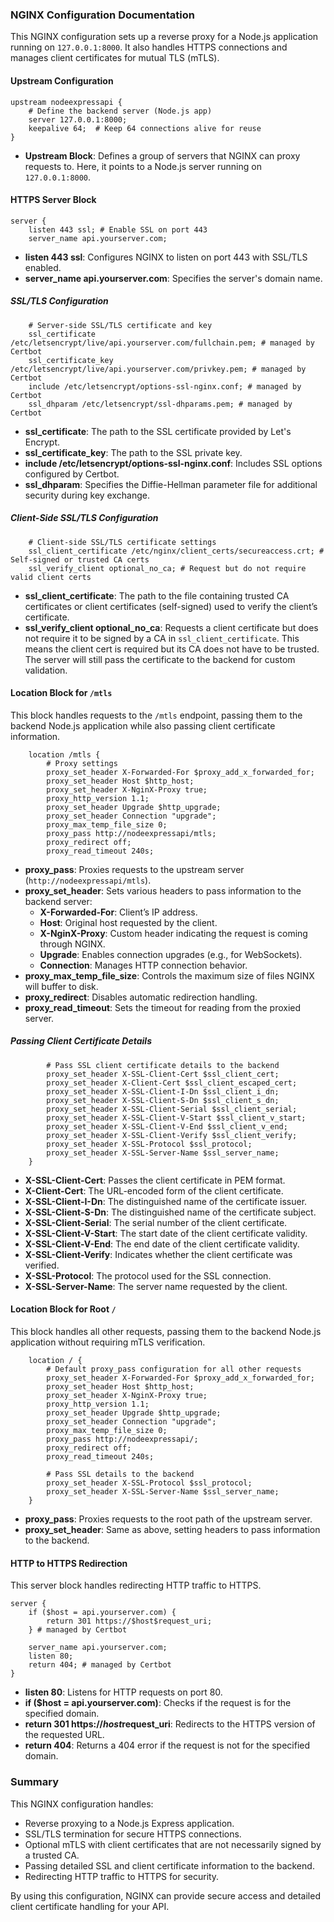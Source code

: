 ### NGINX Configuration Documentation

This NGINX configuration sets up a reverse proxy for a Node.js application running on `127.0.0.1:8000`. It also handles HTTPS connections and manages client certificates for mutual TLS (mTLS).

#### Upstream Configuration

```nginx
upstream nodeexpressapi {
    # Define the backend server (Node.js app)
    server 127.0.0.1:8000;
    keepalive 64;  # Keep 64 connections alive for reuse
}
```
- **Upstream Block**: Defines a group of servers that NGINX can proxy requests to. Here, it points to a Node.js server running on `127.0.0.1:8000`.

#### HTTPS Server Block

```nginx
server {
    listen 443 ssl; # Enable SSL on port 443
    server_name api.yourserver.com;
```

- **listen 443 ssl**: Configures NGINX to listen on port 443 with SSL/TLS enabled.
- **server_name api.yourserver.com**: Specifies the server's domain name.

##### SSL/TLS Configuration

```nginx
    # Server-side SSL/TLS certificate and key
    ssl_certificate /etc/letsencrypt/live/api.yourserver.com/fullchain.pem; # managed by Certbot
    ssl_certificate_key /etc/letsencrypt/live/api.yourserver.com/privkey.pem; # managed by Certbot
    include /etc/letsencrypt/options-ssl-nginx.conf; # managed by Certbot
    ssl_dhparam /etc/letsencrypt/ssl-dhparams.pem; # managed by Certbot
```

- **ssl_certificate**: The path to the SSL certificate provided by Let's Encrypt.
- **ssl_certificate_key**: The path to the SSL private key.
- **include /etc/letsencrypt/options-ssl-nginx.conf**: Includes SSL options configured by Certbot.
- **ssl_dhparam**: Specifies the Diffie-Hellman parameter file for additional security during key exchange.

##### Client-Side SSL/TLS Configuration

```nginx
    # Client-side SSL/TLS certificate settings
    ssl_client_certificate /etc/nginx/client_certs/secureaccess.crt; # Self-signed or trusted CA certs
    ssl_verify_client optional_no_ca; # Request but do not require valid client certs
```

- **ssl_client_certificate**: The path to the file containing trusted CA certificates or client certificates (self-signed) used to verify the client’s certificate.
- **ssl_verify_client optional_no_ca**: Requests a client certificate but does not require it to be signed by a CA in `ssl_client_certificate`. This means the client cert is required but its CA does not have to be trusted. The server will still pass the certificate to the backend for custom validation.

#### Location Block for `/mtls`

This block handles requests to the `/mtls` endpoint, passing them to the backend Node.js application while also passing client certificate information.

```nginx
    location /mtls {
        # Proxy settings
        proxy_set_header X-Forwarded-For $proxy_add_x_forwarded_for;
        proxy_set_header Host $http_host;
        proxy_set_header X-NginX-Proxy true;
        proxy_http_version 1.1;
        proxy_set_header Upgrade $http_upgrade;
        proxy_set_header Connection "upgrade";
        proxy_max_temp_file_size 0;
        proxy_pass http://nodeexpressapi/mtls;
        proxy_redirect off;
        proxy_read_timeout 240s;
```

- **proxy_pass**: Proxies requests to the upstream server (`http://nodeexpressapi/mtls`).
- **proxy_set_header**: Sets various headers to pass information to the backend server:
  - **X-Forwarded-For**: Client’s IP address.
  - **Host**: Original host requested by the client.
  - **X-NginX-Proxy**: Custom header indicating the request is coming through NGINX.
  - **Upgrade**: Enables connection upgrades (e.g., for WebSockets).
  - **Connection**: Manages HTTP connection behavior.
- **proxy_max_temp_file_size**: Controls the maximum size of files NGINX will buffer to disk.
- **proxy_redirect**: Disables automatic redirection handling.
- **proxy_read_timeout**: Sets the timeout for reading from the proxied server.

##### Passing Client Certificate Details

```nginx
        # Pass SSL client certificate details to the backend
        proxy_set_header X-SSL-Client-Cert $ssl_client_cert;
        proxy_set_header X-Client-Cert $ssl_client_escaped_cert;
        proxy_set_header X-SSL-Client-I-Dn $ssl_client_i_dn;
        proxy_set_header X-SSL-Client-S-Dn $ssl_client_s_dn;
        proxy_set_header X-SSL-Client-Serial $ssl_client_serial;
        proxy_set_header X-SSL-Client-V-Start $ssl_client_v_start;
        proxy_set_header X-SSL-Client-V-End $ssl_client_v_end;
        proxy_set_header X-SSL-Client-Verify $ssl_client_verify;
        proxy_set_header X-SSL-Protocol $ssl_protocol;
        proxy_set_header X-SSL-Server-Name $ssl_server_name;
    }
```

- **X-SSL-Client-Cert**: Passes the client certificate in PEM format.
- **X-Client-Cert**: The URL-encoded form of the client certificate.
- **X-SSL-Client-I-Dn**: The distinguished name of the certificate issuer.
- **X-SSL-Client-S-Dn**: The distinguished name of the certificate subject.
- **X-SSL-Client-Serial**: The serial number of the client certificate.
- **X-SSL-Client-V-Start**: The start date of the client certificate validity.
- **X-SSL-Client-V-End**: The end date of the client certificate validity.
- **X-SSL-Client-Verify**: Indicates whether the client certificate was verified.
- **X-SSL-Protocol**: The protocol used for the SSL connection.
- **X-SSL-Server-Name**: The server name requested by the client.

#### Location Block for Root `/`

This block handles all other requests, passing them to the backend Node.js application without requiring mTLS verification.

```nginx
    location / {
        # Default proxy_pass configuration for all other requests
        proxy_set_header X-Forwarded-For $proxy_add_x_forwarded_for;
        proxy_set_header Host $http_host;
        proxy_set_header X-NginX-Proxy true;
        proxy_http_version 1.1;
        proxy_set_header Upgrade $http_upgrade;
        proxy_set_header Connection "upgrade";
        proxy_max_temp_file_size 0;
        proxy_pass http://nodeexpressapi/;
        proxy_redirect off;
        proxy_read_timeout 240s;

        # Pass SSL details to the backend
        proxy_set_header X-SSL-Protocol $ssl_protocol;
        proxy_set_header X-SSL-Server-Name $ssl_server_name;
    }
```

- **proxy_pass**: Proxies requests to the root path of the upstream server.
- **proxy_set_header**: Same as above, setting headers to pass information to the backend.

#### HTTP to HTTPS Redirection

This server block handles redirecting HTTP traffic to HTTPS.

```nginx
server {
    if ($host = api.yourserver.com) {
        return 301 https://$host$request_uri;
    } # managed by Certbot

    server_name api.yourserver.com;
    listen 80;
    return 404; # managed by Certbot
}
```

- **listen 80**: Listens for HTTP requests on port 80.
- **if ($host = api.yourserver.com)**: Checks if the request is for the specified domain.
- **return 301 https://$host$request_uri**: Redirects to the HTTPS version of the requested URL.
- **return 404**: Returns a 404 error if the request is not for the specified domain.

### Summary

This NGINX configuration handles:
- Reverse proxying to a Node.js Express application.
- SSL/TLS termination for secure HTTPS connections.
- Optional mTLS with client certificates that are not necessarily signed by a trusted CA.
- Passing detailed SSL and client certificate information to the backend.
- Redirecting HTTP traffic to HTTPS for security.

By using this configuration, NGINX can provide secure access and detailed client certificate handling for your API.